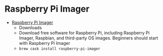 # Raspberry Pi Imager
- [Raspberry Pi Imager](https://www.raspberrypi.org/downloads/)
  -  Downloads
  - Download free software for Raspberry Pi, including Raspberry Pi Imager, Raspbian, and third-party OS images. Beginners should start with Raspberry Pi Imager
  - `brew cask install raspberry-pi-imager`
